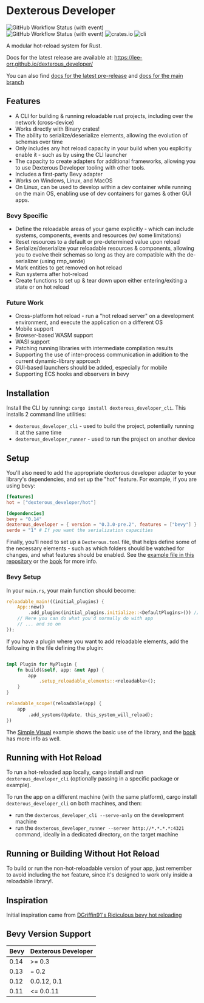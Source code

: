 # Dexterous Developer

![GitHub Workflow Status (with event)](https://img.shields.io/github/actions/workflow/status/lee-orr/dexterous_developer/.github%2Fworkflows%2Ftests.yml?label=Tests)
![GitHub Workflow Status (with event)](https://img.shields.io/github/actions/workflow/status/lee-orr/dexterous_developer/.github%2Fworkflows%2Fstatic-analysis.yml?label=Static%20Analysis)
 ![crates.io](https://img.shields.io/crates/v/dexterous_developer?label=dexterous_developer) ![cli](https://img.shields.io/crates/v/dexterous_developer_cli?label=dexterous_developer_cli)

A modular hot-reload system for Rust.

Docs for the latest release are available at: <https://lee-orr.github.io/dexterous_developer/>

You can also find [docs for the latest pre-release](https://lee-orr.github.io/dexterous_developer/pre) and [docs for the main branch](https://lee-orr.github.io/dexterous_developer/main)

## Features

- A CLI for building & running reloadable rust projects, including over the network (cross-device)
- Works directly with Binary crates!
- The ability to serialize/deserialize elements, allowing the evolution of schemas over time
- Only includes any hot reload capacity in your build when you explicitly enable it - such as by using the CLI launcher
- The capacity to create adapters for additional frameworks, allowing you to use Dexterous Developer tooling with other tools.
- Includes a first-party Bevy adapter
- Works on Windows, Linux, and MacOS
- On Linux, can be used to develop within a dev container while running on the main OS, enabling use of dev containers for games & other GUI apps.

### Bevy Specific

- Define the reloadable areas of your game explicitly - which can include systems, components, events and resources (w/ some limitations)
- Reset resources to a default or pre-determined value upon reload
- Serialize/deserialize your reloadable resources & components, allowing you to evolve their schemas so long as they are compatible with the de-serializer (using rmp_serde)
- Mark entities to get removed on hot reload
- Run systems after hot-reload
- Create functions to set up & tear down upon either entering/exiting a state or on hot reload

### Future Work

- Cross-platform hot reload - run a "hot reload server" on a development environment, and execute the application on a different OS
- Mobile support
- Browser-based WASM support
- WASI support
- Patching running libraries with intermediate compilation results
- Supporting the use of inter-process communication in addition to the current dynamic-library approach
- GUI-based launchers should be added, especially for mobile
- Supporting ECS hooks and observers in bevy

## Installation

Install the CLI by running: ```cargo install dexterous_developer_cli```. This installs 2 command line utilities:

- `dexterous_developer_cli` - used to build the project, potentially running it at the same time
- `dexterous_developer_runner` - used to run the project on another device

## Setup

You'll also need to add the appropriate dexterous developer adapter to your library's dependencies, and set up the "hot" feature. For example, if you are using bevy:

```toml
[features]
hot = ["dexterous_developer/hot"]

[dependencies]
bevy = "0.14"
dexterous_developer = { version = "0.3.0-pre.2", features = ["bevy"] }
serde = "1" # If you want the serialization capacities
```

Finally, you'll need to set up a `Dexterous.toml` file, that helps define some of the necessary elements - such as which folders should be watched for changes, and what features should be enabled. See the [example file in this repository](./Dexterous.toml) or the [book](https://lee-orr.github.io/dexterous_developer/) for more info.

### Bevy Setup

In your `main.rs`, your main function should become:

```rust
reloadable_main!((initial_plugins) {
    App::new()
        .add_plugins(initial_plugins.initialize::<DefaultPlugins>()) // You can use either DefaultPlugins or MinimnalPlugins here, and use "set" on this as you would with them
    // Here you can do what you'd normally do with app
    // ... and so on
});
```

If you have a plugin where you want to add reloadable elements, add the following in the file defining the plugin:

```rust

impl Plugin for MyPlugin {
    fn build(&self, app: &mut App) {
        app
            .setup_reloadable_elements::<reloadable>();
    }
}

reloadable_scope!(reloadable(app) {
    app
        .add_systems(Update, this_system_will_reload);
})
```

The [Simple Visual](./adapters/bevy_dexterous_developer/examples/simple_visual.rs) example shows the basic use of the library, and the [book](https://lee-orr.github.io/dexterous_developer/) has more info as well.

## Running with Hot Reload

To run a hot-reloaded app locally, cargo install and run `dexterous_developer_cli` (optionally passing in a specific package or example).

To run the app on a different machine (with the same platform), cargo install `dexterous_developer_cli` on both machines, and then:

- run the `dexterous_developer_cli --serve-only` on the development machine
- run the `dexterous_developer_runner --server http://*.*.*.*:4321` command, ideally in a dedicated directory, on the target machine

## Running or Building Without Hot Reload

To build or run the non-hot-reloadable version of your app, just remember to avoid including the `hot` feature, since it's designed to work only inside a reloadable library!.

## Inspiration

Initial inspiration came from [DGriffin91's Ridiculous bevy hot reloading](https://github.com/DGriffin91/ridiculous_bevy_hot_reloading)

## Bevy Version Support

| Bevy | Dexterous Developer |
| --- |--------------------|
| 0.14 | >= 0.3 |
| 0.13 | = 0.2 |
| 0.12 | 0.0.12, 0.1        |
| 0.11 | <= 0.0.11          |
